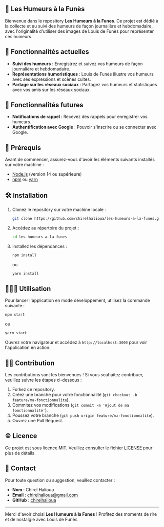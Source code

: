 ## 🌈 Les Humeurs à la Funès 

Bienvenue dans le repository **Les Humeurs à la Funes**. Ce projet est dédié à la collecte et au suivi des humeurs de façon journalière et hebdomadaire, avec l'originalité d'utiliser des images de Louis de Funès pour représenter ces humeurs.

 ## 🌟 Fonctionnalités actuelles 

- **Suivi des humeurs** : Enregistrez et suivez vos humeurs de façon journalière et hebdomadaire. 
- **Représentations humoristiques** : Louis de Funès illustre vos humeurs avec ses expressions et scènes cultes.
- **Partage sur les réseaux sociaux** : Partagez vos humeurs et statistiques avec vos amis sur les réseaux sociaux.

 ## 🌟 Fonctionnalités futures 
 - **Notifications de rappel** : Recevez des rappels pour enregistrer vos humeurs.
- **Authentification avec Google** :
Pouvoir s'inscrire ou se connecter avec Google.

## 📝 Prérequis

Avant de commencer, assurez-vous d'avoir les éléments suivants installés sur votre machine :

- [Node.js](https://nodejs.org/) (version 14 ou supérieure)
- [npm](https://www.npmjs.com/) ou [yarn](https://yarnpkg.com/)

## 🛠️ Installation

1. Clonez le repository sur votre machine locale :

   ```bash
   git clone https://github.com/chirelhalioua/les-humeurs-a-la-funes.git
   ```

2. Accédez au répertoire du projet :

   ```bash
   cd les-humeurs-a-la-funes
   ```

3. Installez les dépendances :

   ```bash
   npm install
   ```

   ou

   ```bash
   yarn install
   ```

## 👩🏻‍💻 Utilisation

Pour lancer l'application en mode développement, utilisez la commande suivante :

```bash
npm start
```

ou

```bash
yarn start
```

Ouvrez votre navigateur et accédez à `http://localhost:3000` pour voir l'application en action.

## 🤝🏻 Contribution

Les contributions sont les bienvenues ! Si vous souhaitez contribuer, veuillez suivre les étapes ci-dessous :

1. Forkez ce repository.
2. Créez une branche pour votre fonctionnalité (`git checkout -b feature/ma-fonctionnalite`).
3. Commitez vos modifications (`git commit -m 'Ajout de ma fonctionnalité'`).
4. Poussez votre branche (`git push origin feature/ma-fonctionnalite`).
5. Ouvrez une Pull Request.

## ©️ Licence

Ce projet est sous licence MIT. Veuillez consulter le fichier [LICENSE](LICENSE) pour plus de détails.

## 📧 Contact

Pour toute question ou suggestion, veuillez contacter :

- **Nom** : Chirel Halioua
- **Email** : chirelhalioua@gmail.com
- **GitHub** : [chirelhalioua](https://github.com/chirelhalioua)

---

Merci d'avoir choisi **Les Humeurs à la Funes** ! Profitez des moments de rire et de nostalgie avec Louis de Funès.
